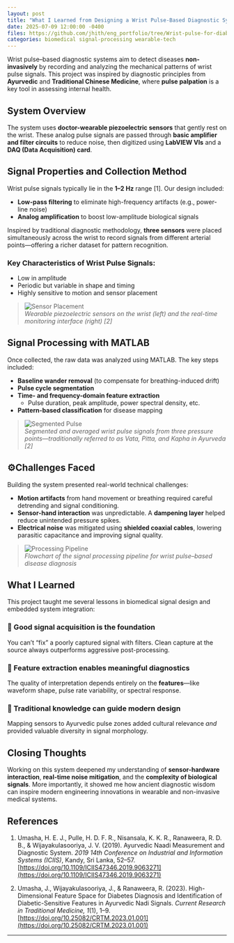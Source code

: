 ```yaml
---
layout: post
title: "What I Learned from Designing a Wrist Pulse-Based Diagnostic System"
date: 2025-07-09 12:00:00 -0400
files: https://github.com/jhith/eng_portfolio/tree/Wrist-pulse-for-diabetes-diagnosis
categories: biomedical signal-processing wearable-tech
---
```


Wrist pulse–based diagnostic systems aim to detect diseases **non-invasively** by recording and analyzing the mechanical patterns of wrist pulse signals. This project was inspired by diagnostic principles from **Ayurvedic** and **Traditional Chinese Medicine**, where **pulse palpation** is a key tool in assessing internal health.

## System Overview

The system uses **doctor-wearable piezoelectric sensors** that gently rest on the wrist. These analog pulse signals are passed through **basic amplifier and filter circuits** to reduce noise, then digitized using **LabVIEW VIs** and a **DAQ (Data Acquisition) card**.

## Signal Properties and Collection Method

Wrist pulse signals typically lie in the **1–2 Hz** range [1]. Our design included:

- **Low-pass filtering** to eliminate high-frequency artifacts (e.g., power-line noise)  
- **Analog amplification** to boost low-amplitude biological signals  

Inspired by traditional diagnostic methodology, **three sensors** were placed simultaneously across the wrist to record signals from different arterial points—offering a richer dataset for pattern recognition.

### Key Characteristics of Wrist Pulse Signals:

- Low in amplitude  
- Periodic but variable in shape and timing  
- Highly sensitive to motion and sensor placement  

> ![Sensor Placement](../assets/images/sensors-diagram.png)  
> *Wearable piezoelectric sensors on the wrist (left) and the real-time monitoring interface (right) [2]*

## Signal Processing with MATLAB

Once collected, the raw data was analyzed using MATLAB. The key steps included:

- **Baseline wander removal** (to compensate for breathing-induced drift)  
- **Pulse cycle segmentation**  
- **Time- and frequency-domain feature extraction**  
  - Pulse duration, peak amplitude, power spectral density, etc.  
- **Pattern-based classification** for disease mapping  

> ![Segmented Pulse](../assets/images/segmented-pulses.png)  
> *Segmented and averaged wrist pulse signals from three pressure points—traditionally referred to as Vata, Pitta, and Kapha in Ayurveda [2]*


## ⚙Challenges Faced

Building the system presented real-world technical challenges:

- **Motion artifacts** from hand movement or breathing required careful detrending and signal conditioning.
- **Sensor-hand interaction** was unpredictable. A **dampening layer** helped reduce unintended pressure spikes.
- **Electrical noise** was mitigated using **shielded coaxial cables**, lowering parasitic capacitance and improving signal quality.

> ![Processing Pipeline](../assets/images/processing-flowchart.png)  
> *Flowchart of the signal processing pipeline for wrist pulse–based disease diagnosis*



##  What I Learned

This project taught me several lessons in biomedical signal design and embedded system integration:

### 🔹 Good signal acquisition is the foundation
You can’t “fix” a poorly captured signal with filters. Clean capture at the source always outperforms aggressive post-processing.

### 🔹 Feature extraction enables meaningful diagnostics
The quality of interpretation depends entirely on the **features**—like waveform shape, pulse rate variability, or spectral response.

### 🔹 Traditional knowledge can guide modern design
Mapping sensors to Ayurvedic pulse zones added cultural relevance *and* provided valuable diversity in signal morphology.


## Closing Thoughts

Working on this system deepened my understanding of **sensor-hardware interaction**, **real-time noise mitigation**, and the **complexity of biological signals**. More importantly, it showed me how ancient diagnostic wisdom can inspire modern engineering innovations in wearable and non-invasive medical systems.



##  References

1. Umasha, H. E. J., Pulle, H. D. F. R., Nisansala, K. K. R., Ranaweera, R. D. B., & Wijayakulasooriya, J. V. (2019). Ayurvedic Naadi Measurement and Diagnostic System. *2019 14th Conference on Industrial and Information Systems (ICIIS)*, Kandy, Sri Lanka, 52–57. [https://doi.org/10.1109/ICIIS47346.2019.9063271](https://doi.org/10.1109/ICIIS47346.2019.9063271)

2. Umasha, J., Wijayakulasooriya, J., & Ranaweera, R. (2023). High-Dimensional Feature Space for Diabetes Diagnosis and Identification of Diabetic-Sensitive Features in Ayurvedic Nadi Signals. *Current Research in Traditional Medicine, 1*(1), 1–9. [https://doi.org/10.25082/CRTM.2023.01.001](https://doi.org/10.25082/CRTM.2023.01.001)

---
